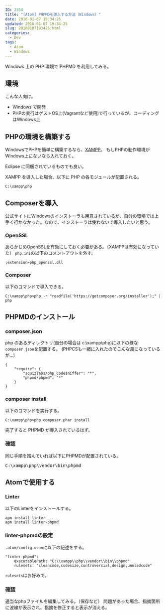 ```yaml
---
ID: 2354
title: "[Atom] PHPMDを導入する方法（Windows）"
date: 2016-01-07 19:34:25
updated: 2016-01-07 19:34:25
slug: 20160107193425.html
categories:
  - Dev
tags:
  - Atom
  - Windows
---
```


Windows 上の PHP 環境で PHPMD を利用してみる。

<!--more-->

<h2>環境</h2>
こんな人向け。
<ul>
  <li>Windows で開発</li>
  <li>PHPの実行はゲストOS上(Vagrantなど使用)で行っているが、コーディングはWindows上</li>
</ul>

<h2>PHPの環境を構築する</h2>
WindowsでPHPを簡単に構築するなら、<a href="https://www.apachefriends.org/jp/index.html" target="_blank" rel="noopener noreferrer">XAMPP</a>。
もしPHPの動作環境がWindows上にないなら入れておく。

Eclipse に同梱されているものでも良い。

XAMPP を導入した場合、以下に PHP の各モジュールが配置される。

```
C:\xampp\php
```

<h2>Composerを導入</h2>
公式サイトにWindowsのインストーラも用意されているが、自分の環境では上手く行かなかった。なので、インストーラは使わないで導入したいと思う。

<h3>OpenSSL</h3>
あらかじめOpenSSLを有効にしておく必要がある。（XAMPPは有効になっていた）
<code>php.ini</code>の以下のコメントアウトを外す。

```
;extension=php_openssl.dll
```

<h3>Composer</h3>
以下のコマンドで導入できる。

<pre class="cmd"><code>C:\xampp\php>php -r "readfile('https://getcomposer.org/installer');" | php</code></pre>

<h2>PHPMDのインストール</h2>
<h3>composer.json</h3>
php のあるディレクトリ(自分の場合は c:\xampp\php)に以下の様な<code>composer.json</code>を配置する。
(PHPCSも一緒に入れたのでこんな風になっているが…)

```
{
    "require": {
        "squizlabs/php_codesniffer": "*",
        "phpmd/phpmd": "*"
    }
}
```

<h3>composer install</h3>
以下のコマンドを実行する。

```
C:\xampp\php>php composer.phar install
```

完了すると PHPMD が導入されているはず。

<h3>確認</h3>
同じ手順を踏んでいれば以下にPHPMDが配置されている。
<pre class="cmd">C:\xampp\php\vendor\bin\phpmd</pre>

<h2>Atomで使用する</h2>
<h3>Linter</h3>
以下のLinterをインストールする。

```
apm install linter
apm install linter-phpmd
```

<h3>linter-phpmdの設定</h3>
<code>.atom/config.cson</code>に以下の記述をする。

```
"linter-phpmd":
    executablePath: "C:\\xampp\\php\\vendor\\bin\\phpmd"
    rulesets: "cleancode,codesize,controversial,design,unusedcode"
```

<code>rulesets</code>はお好みで。

<h3>確認</h3>
適当なphpファイルを編集してみる。（保存など）
問題があった場合、指摘箇所に波線が表示され、指摘を修正すると表示が消える。
